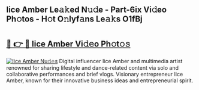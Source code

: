 ## Iice Amber Le𝚊𝚔ed N𝚞𝚍e - Part-6ix Vi𝚍eo Ph𝚘tos - H𝚘t O𝚗lyf𝚊ns Le𝚊𝚔s O1fBj

# <h2><a href="http://hf650cu.feru.top/?c=Iice+Amber">🔗 👉 🔴 Iice Amber Vi𝚍𝚎o Ph𝚘t𝚘𝚜</a></h2>

[![Iice Amber Nu𝚍𝚎s](https://i.imgur.com/0TWrTi3.gif)](http://hf650cu.feru.top/?c=Iice+Amber)
Digital influencer Iice Amber and multimedia artist renowned for sharing lifestyle and dance-related content via solo and collaborative performances and brief vlogs. Visionary entrepreneur Iice Amber, known for their innovative business ideas and entrepreneurial spirit. 
